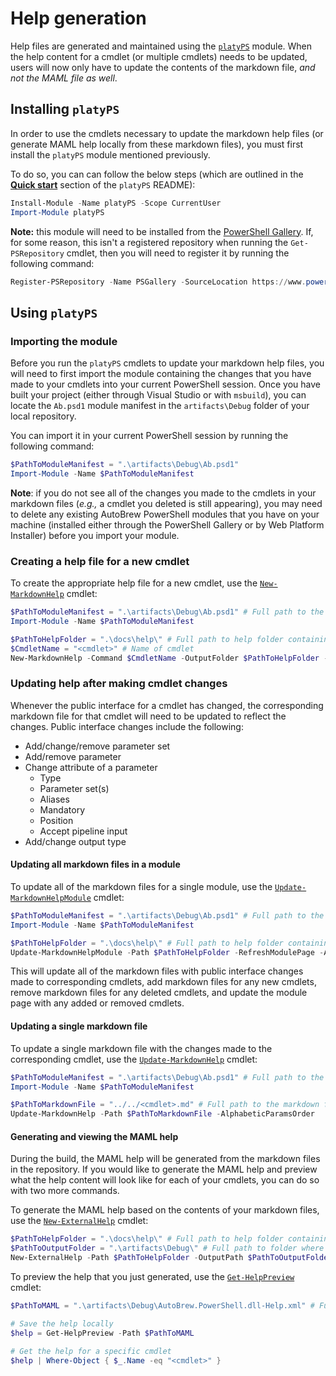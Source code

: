 # Help generation

Help files are generated and maintained using the [`platyPS`](https://github.com/PowerShell/platyPS) module. When the help content for a cmdlet (or multiple cmdlets) needs to be updated, users will now only have to update the contents of the markdown file, _and not the MAML file as well_.

## Installing `platyPS`

In order to use the cmdlets necessary to update the markdown help files (or generate MAML help locally from these markdown files), you must first install the `platyPS` module mentioned previously.

To do so, you can can follow the below steps (which are outlined in the [**Quick start**](https://github.com/PowerShell/platyPS#quick-start) section of the `platyPS` README):

```powershell
Install-Module -Name platyPS -Scope CurrentUser
Import-Module platyPS
```

**Note:** this module will need to be installed from the [PowerShell Gallery](http://www.powershellgallery.com/). If, for some reason, this isn't a registered repository when running the `Get-PSRepository` cmdlet, then you will need to register it by running the following command:

```powershell
Register-PSRepository -Name PSGallery -SourceLocation https://www.powershellgallery.com/api/v2/
```

## Using `platyPS`

### Importing the module

Before you run the `platyPS` cmdlets to update your markdown help files, you will need to first import the module containing the changes that you have made to your cmdlets into your current PowerShell session. Once you have built your project (either through Visual Studio or with `msbuild`), you can locate the `Ab.psd1` module manifest in the `artifacts\Debug` folder of your local repository.

You can import it in your current PowerShell session by running the following command:

```powershell
$PathToModuleManifest = ".\artifacts\Debug\Ab.psd1"
Import-Module -Name $PathToModuleManifest
```

**Note**: if you do not see all of the changes you made to the cmdlets in your markdown files (_e.g.,_ a cmdlet you deleted is still appearing), you may need to delete any existing AutoBrew PowerShell modules that you have on your machine (installed either through the PowerShell Gallery or by Web Platform Installer) before you import your module.

### Creating a help file for a new cmdlet

To create the appropriate help file for a new cmdlet, use the [`New-MarkdownHelp`](https://github.com/PowerShell/platyPS/blob/master/docs/New-MarkdownHelp.md) cmdlet:

```powershell
$PathToModuleManifest = ".\artifacts\Debug\Ab.psd1" # Full path to the module manifest that you have updated
Import-Module -Name $PathToModuleManifest

$PathToHelpFolder = ".\docs\help\" # Full path to help folder containing markdown files to be updated
$CmdletName = "<cmdlet>" # Name of cmdlet
New-MarkdownHelp -Command $CmdletName -OutputFolder $PathToHelpFolder -AlphabeticParamsOrder
```

### Updating help after making cmdlet changes

Whenever the public interface for a cmdlet has changed, the corresponding markdown file for that cmdlet will need to be updated to reflect the changes. Public interface changes include the following:

- Add/change/remove parameter set
- Add/remove parameter
- Change attribute of a parameter
  - Type
  - Parameter set(s)
  - Aliases
  - Mandatory
  - Position
  - Accept pipeline input
- Add/change output type

#### Updating all markdown files in a module

To update all of the markdown files for a single module, use the [`Update-MarkdownHelpModule`](https://github.com/PowerShell/platyPS/blob/master/docs/Update-MarkdownHelpModule.md) cmdlet:

```powershell
$PathToModuleManifest = ".\artifacts\Debug\Ab.psd1" # Full path to the module manifest that you have updated
Import-Module -Name $PathToModuleManifest

$PathToHelpFolder = ".\docs\help\" # Full path to help folder containing markdown files to be updated
Update-MarkdownHelpModule -Path $PathToHelpFolder -RefreshModulePage -AlphabeticParamsOrder -UseFullTypeName -UpdateInputOutput
```

This will update all of the markdown files with public interface changes made to corresponding cmdlets, add markdown files for any new cmdlets, remove markdown files for any deleted cmdlets, and update the module page with any added or removed cmdlets.

#### Updating a single markdown file

To update a single markdown file with the changes made to the corresponding cmdlet, use the [`Update-MarkdownHelp`](https://github.com/PowerShell/platyPS/blob/master/docs/Update-MarkdownHelp.md) cmdlet:

```powershell
$PathToModuleManifest = ".\artifacts\Debug\Ab.psd1" # Full path to the module manifest that you have updated
Import-Module -Name $PathToModuleManifest

$PathToMarkdownFile = "../../<cmdlet>.md" # Full path to the markdown file to be updated
Update-MarkdownHelp -Path $PathToMarkdownFile -AlphabeticParamsOrder
```

#### Generating and viewing the MAML help

During the build, the MAML help will be generated from the markdown files in the repository. If you would like to generate the MAML help and preview what the help content will look like for each of your cmdlets, you can do so with two more commands.

To generate the MAML help based on the contents of your markdown files, use the [`New-ExternalHelp`](https://github.com/PowerShell/platyPS/blob/master/docs/New-ExternalHelp.md) cmdlet:

```powershell
$PathToHelpFolder = ".\docs\help\" # Full path to help folder containing markdown files to be updated
$PathToOutputFolder = ".\artifacts\Debug\" # Full path to folder where you want the MAML file to be generated
New-ExternalHelp -Path $PathToHelpFolder -OutputPath $PathToOutputFolder
```

To preview the help that you just generated, use the [`Get-HelpPreview`](https://github.com/PowerShell/platyPS/blob/master/docs/Get-HelpPreview.md) cmdlet:

```powershell
$PathToMAML = ".\artifacts\Debug\AutoBrew.PowerShell.dll-Help.xml" # Full path to the MAML file that was generated

# Save the help locally
$help = Get-HelpPreview -Path $PathToMAML

# Get the help for a specific cmdlet
$help | Where-Object { $_.Name -eq "<cmdlet>" }
```
